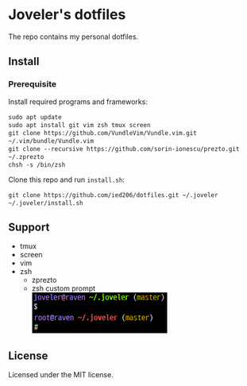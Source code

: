 # Joveler's dotfiles

The repo contains my personal dotfiles.

## Install

### Prerequisite

Install required programs and frameworks: 

```console
sudo apt update
sudo apt install git vim zsh tmux screen
git clone https://github.com/VundleVim/Vundle.vim.git ~/.vim/bundle/Vundle.vim
git clone --recursive https://github.com/sorin-ionescu/prezto.git ~/.zprezto
chsh -s /bin/zsh
```

Clone this repo and run `install.sh`:

```console
git clone https://github.com/ied206/dotfiles.git ~/.joveler
~/.joveler/install.sh
```

## Support

- tmux
- screen
- vim
- zsh
    - zprezto
    - zsh custom prompt  
    ![zsh custom prompt screenshot](./image/zsh-custom-prompt.png)

## License

Licensed under the MIT license.
